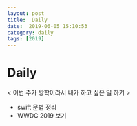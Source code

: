 ```yaml
---
layout: post
title:  Daily
date:  2019-06-05 15:10:53
category: daily
tags: [2019]
---
```


# Daily

< 이번 주가 방학이라서 내가 하고 싶은 일 하기 >
- swift 문법 정리
- WWDC 2019 보기

